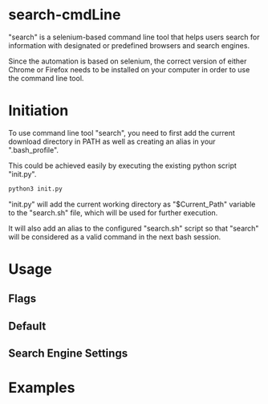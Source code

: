 # search-cmdLine

"search" is a selenium-based command line tool that helps users search for information with designated or predefined browsers and search engines. 

Since the automation is based on selenium, the correct version of either Chrome or Firefox needs to be installed on your computer in order to use the command line tool.

# Initiation
To use command line tool "search", you need to first add the current download directory in PATH as well as creating an alias in your ".bash_profile". 

This could be achieved easily by executing the existing python script "init.py".

```bash
python3 init.py
```

"init.py" will add the current working directory as "$Current_Path" variable to the "search.sh" file, which will be used for further execution. 

It will also add an alias to the configured "search.sh" script so that "search" will be considered as a valid command in the next bash session.

# Usage


## Flags

## Default

## Search Engine Settings

# Examples

